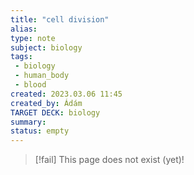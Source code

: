 ```yaml
---
title: "cell division"
alias: 
type: note
subject: biology
tags:
 - biology
 - human_body
 - blood
created: 2023.03.06 11:45
created_by: Ádám
TARGET DECK: biology
summary: 
status: empty
---
```

> [!fail] This page does not exist (yet)!
